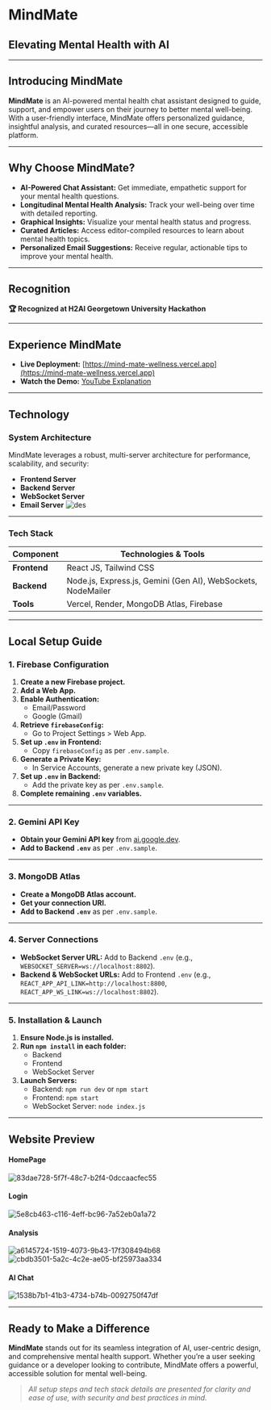 # MindMate  
## Elevating Mental Health with AI

---

## Introducing MindMate

**MindMate** is an AI-powered mental health chat assistant designed to guide, support, and empower users on their journey to better mental well-being. With a user-friendly interface, MindMate offers personalized guidance, insightful analysis, and curated resources—all in one secure, accessible platform.

---

## Why Choose MindMate?

- **AI-Powered Chat Assistant:** Get immediate, empathetic support for your mental health questions.
- **Longitudinal Mental Health Analysis:** Track your well-being over time with detailed reporting.
- **Graphical Insights:** Visualize your mental health status and progress.
- **Curated Articles:** Access editor-compiled resources to learn about mental health topics.
- **Personalized Email Suggestions:** Receive regular, actionable tips to improve your mental health.

---

## Recognition

**🏆 Recognized at H2AI Georgetown University Hackathon**

---

## Experience MindMate

- **Live Deployment:** [https://mind-mate-wellness.vercel.app](https://mind-mate-wellness.vercel.app)
- **Watch the Demo:** [YouTube Explanation](https://www.youtube.com/watch?v=fUD5HcZhtQI)

---

## Technology

### System Architecture

MindMate leverages a robust, multi-server architecture for performance, scalability, and security:

- **Frontend Server**
- **Backend Server**
- **WebSocket Server**
- **Email Server**
![des](https://github.com/algovengers/MindMate/assets/126336384/bc6c71c9-017f-49c9-9770-ee10164fe88b)


---

### Tech Stack

| Component      | Technologies & Tools                |
|----------------|-------------------------------------|
| **Frontend**   | React JS, Tailwind CSS              |
| **Backend**    | Node.js, Express.js, Gemini (Gen AI), WebSockets, NodeMailer |
| **Tools**      | Vercel, Render, MongoDB Atlas, Firebase |

---

## Local Setup Guide

### 1. Firebase Configuration

1. **Create a new Firebase project.**
2. **Add a Web App.**
3. **Enable Authentication:**  
   - Email/Password  
   - Google (Gmail)
4. **Retrieve `firebaseConfig`:**  
   - Go to Project Settings > Web App.
5. **Set up `.env` in Frontend:**  
   - Copy `firebaseConfig` as per `.env.sample`.
6. **Generate a Private Key:**  
   - In Service Accounts, generate a new private key (JSON).
7. **Set up `.env` in Backend:**  
   - Add the private key as per `.env.sample`.
8. **Complete remaining `.env` variables.**

---

### 2. Gemini API Key

- **Obtain your Gemini API key** from [ai.google.dev](https://ai.google.dev).
- **Add to Backend `.env`** as per `.env.sample`.

---

### 3. MongoDB Atlas

- **Create a MongoDB Atlas account.**
- **Get your connection URI.**
- **Add to Backend `.env`** as per `.env.sample`.

---

### 4. Server Connections

- **WebSocket Server URL:** Add to Backend `.env` (e.g., `WEBSOCKET_SERVER=ws://localhost:8802`).
- **Backend & WebSocket URLs:** Add to Frontend `.env` (e.g., `REACT_APP_API_LINK=http://localhost:8800`, `REACT_APP_WS_LINK=ws://localhost:8802`).

---

### 5. Installation & Launch

1. **Ensure Node.js is installed.**
2. **Run `npm install` in each folder:**  
   - Backend  
   - Frontend  
   - WebSocket Server
3. **Launch Servers:**  
   - Backend: `npm run dev` or `npm start`
   - Frontend: `npm start`
   - WebSocket Server: `node index.js`

---

## Website Preview

#### HomePage 
![83dae728-5f7f-48c7-b2f4-0dccaacfec55](https://github.com/algovengers/MindMate/assets/126336384/c7810ff6-73e2-4b17-bbd3-1f5c3761febf)
#### Login
![5e8cb463-c116-4eff-bc96-7a52eb0a1a72](https://github.com/algovengers/MindMate/assets/126336384/e3413eee-e202-4462-b0e1-2b9243924944)
#### Analysis
![a6145724-1519-4073-9b43-17f308494b68](https://github.com/algovengers/MindMate/assets/126336384/c92c881f-7c9d-453b-8121-706f6c926ec4)
![cbdb3501-5a2c-4c2e-ae05-bf25973aa334](https://github.com/algovengers/MindMate/assets/126336384/92cd5ece-79e3-4245-b91e-4d87defaa397)
#### AI Chat
![1538b7b1-41b3-4734-b74b-0092750f47df](https://github.com/algovengers/MindMate/assets/126336384/a2653f47-045b-41ce-951e-da36286240fc)


---

## Ready to Make a Difference

**MindMate** stands out for its seamless integration of AI, user-centric design, and comprehensive mental health support. Whether you’re a user seeking guidance or a developer looking to contribute, MindMate offers a powerful, accessible solution for mental well-being.

> *All setup steps and tech stack details are presented for clarity and ease of use, with security and best practices in mind.*
  
    



